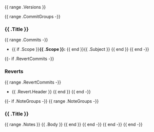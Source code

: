 {{ range .Versions }}

{{ range .CommitGroups -}}
### {{ .Title }}

{{ range .Commits -}}
* {{ if .Scope }}**{{ .Scope }}:** {{ end }}{{ .Subject }}
  {{ end }}
  {{ end -}}

{{- if .RevertCommits -}}
### Reverts

{{ range .RevertCommits -}}
* {{ .Revert.Header }}
  {{ end }}
  {{ end -}}

{{- if .NoteGroups -}}
{{ range .NoteGroups -}}
### {{ .Title }}

{{ range .Notes }}
{{ .Body }}
{{ end }}
{{ end -}}
{{ end -}}
{{ end -}}
